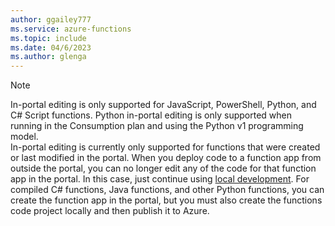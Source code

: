 ```yaml
---
author: ggailey777
ms.service: azure-functions
ms.topic: include
ms.date: 04/6/2023
ms.author: glenga
---
```


>[!NOTE]
>In-portal editing is only supported for JavaScript, PowerShell, Python, and C# Script functions. Python in-portal editing is only supported when running in the Consumption plan and using the Python v1 programming model.   
>In-portal editing is currently only supported for functions that were created or last modified in the portal. When you deploy code to a function app from outside the portal, you can no longer edit any of the code for that function app in the portal. In this case, just continue using [local development](../articles/azure-functions/functions-develop-local.md). 
>For compiled C# functions, Java functions, and other Python functions, you can create the function app in the portal, but you must also create the functions code project locally and then publish it to Azure. 
